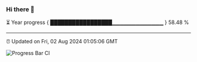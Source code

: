 ### Hi there 👋

⏳ Year progress { █████████████████▁▁▁▁▁▁▁▁▁▁▁▁▁ } 58.48 %

---

⏰ Updated on Fri, 02 Aug 2024 01:05:06 GMT

![Progress Bar CI](https://github.com/JuvenileQ/Progress-Bar-CI/workflows/main/badge.svg)

